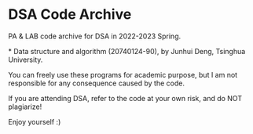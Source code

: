 # DSA Code Archive

PA & LAB code archive for DSA in 2022-2023 Spring.

\* Data structure and algorithm (20740124-90), by Junhui Deng, Tsinghua University.

You can freely use these programs for academic purpose, but I am not responsible for any consequence caused by the code.

If you are attending DSA, refer to the code at your own risk, and do NOT plagiarize!

Enjoy yourself :)
